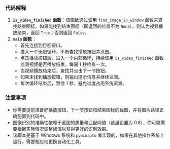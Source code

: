 ### 代码解释
1. **`is_video_finished` 函数**：该函数通过调用 `find_image_in_window` 函数来查找结束图标。如果能找到结束图标（即返回的位置不为 `None`），则认为视频播放结束，返回 `True`；否则返回 `False`。
2. **`main` 函数**：
    - 首先连接到目标窗口。
    - 进入一个无限循环，不断查找播放按钮并点击。
    - 点击播放按钮后，进入一个内部循环，持续调用 `is_video_finished` 函数监测视频是否播放结束，每隔 1 秒检查一次。
    - 当视频播放结束后，查找并点击下一节按钮。
    - 如果未找到播放按钮，则输出提示信息并继续监测。
    - 每次循环结束后，暂停 1 秒，避免过度占用系统资源。

### 注意事项
- 你需要提前准备好播放按钮、下一节按钮和结束图标的截图，并将图片路径正确配置到代码中。
- 图像识别的准确性依赖于截图的质量和匹配阈值（这里设置为 0.8），你可能需要根据实际情况调整阈值以获得更好的识别效果。
- 该脚本是基于 Windows 系统和 `pywinauto` 库实现的，如果在其他操作系统上运行，需要相应地更换自动化工具。 
